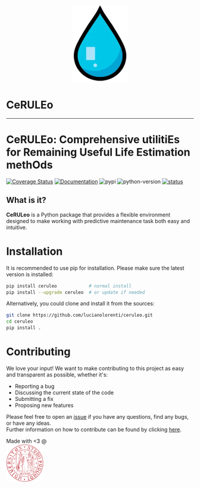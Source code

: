 <div align="center">
  <img src="https://github.com/lucianolorenti/ceruleo/blob/main/docs/images/cerulean.png?raw=true"><br>
</div>

# CeRULEo
-----------------


# CeRULEo: Comprehensive utilitiEs for Remaining Useful Life Estimation methOds

[![Coverage Status](https://coveralls.io/repos/github/lucianolorenti/ceruleo/badge.svg?branch=main&service=github)](https://coveralls.io/github/lucianolorenti/ceruleo?branch=main)
[![Documentation](https://img.shields.io/badge/documentation-dev-brightgreen)](https://lucianolorenti.github.io/ceruleo/)
![pypi](https://img.shields.io/pypi/v/ceruleo)
![python-version](https://img.shields.io/badge/python-3.8%20%7C%203.9%20%7C%203.10-blue)
[![status](https://joss.theoj.org/papers/c879c234d7741885576ddc682416b41f/status.svg)](https://joss.theoj.org/papers/c879c234d7741885576ddc682416b41f)
## What is it?

**CeRULeo** is a Python package that provides a flexible environment designed to make working with predictive maintenance task both easy and intuitive. 


# Installation
It is recommended to use pip  for installation. Please make sure the latest version is installed:

```bash
pip install ceruleo            # normal install
pip install --upgrade ceruleo  # or update if needed
```

Alternatively, you could clone and install it from the sources:

```bash
git clone https://github.com/lucianolorenti/ceruleo.git
cd ceruleo
pip install .
```

# Contributing

We love your input! We want to make contributing to this project as easy and transparent as possible, whether it's:

* Reporting a bug
* Discussing the current state of the code
* Submitting a fix
* Proposing new features

Please feel free to open an [issue](https://github.com/lucianolorenti/ceruleo/issues/new/choose) if you have any questions, find any bugs, or have any ideas.  
Further information on how to contribute can be found by clicking  [here](https://github.com/lucianolorenti/ceruleo/blob/main/CONTRIBUTING.md).







Made with <3 @   <a href="https://www.dei.unipd.it/">  
         <img alt="University of Padova" src="https://github.com/lucianolorenti/ceruleo/blob/main/docs/images/unipd_logo.png?raw=true" width=100 />
      </a>

